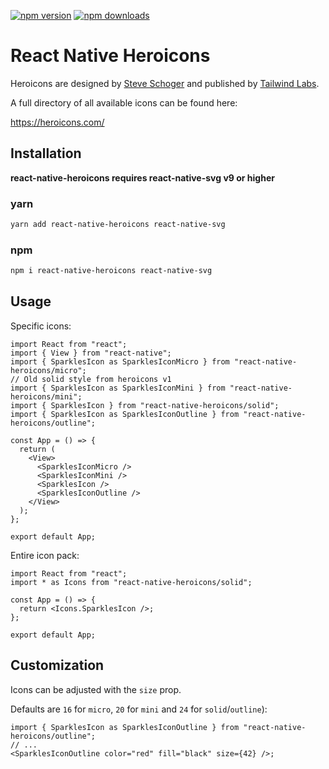 [![npm version](https://img.shields.io/npm/v/react-native-heroicons.svg)](https://www.npmjs.com/package/react-native-heroicons)
[![npm downloads](https://img.shields.io/npm/dm/react-native-heroicons.svg)](https://www.npmjs.com/package/react-native-heroicons)

# React Native Heroicons

Heroicons are designed by [Steve Schoger](https://twitter.com/steveschoger) and published by [Tailwind Labs](https://github.com/tailwindlabs/heroicons).

A full directory of all available icons can be found here:

https://heroicons.com/

## Installation

**react-native-heroicons requires react-native-svg v9 or higher**

### yarn

```sh
yarn add react-native-heroicons react-native-svg
```

### npm

```sh
npm i react-native-heroicons react-native-svg
```

## Usage

Specific icons:

```tsx
import React from "react";
import { View } from "react-native";
import { SparklesIcon as SparklesIconMicro } from "react-native-heroicons/micro";
// Old solid style from heroicons v1
import { SparklesIcon as SparklesIconMini } from "react-native-heroicons/mini";
import { SparklesIcon } from "react-native-heroicons/solid";
import { SparklesIcon as SparklesIconOutline } from "react-native-heroicons/outline";

const App = () => {
  return (
    <View>
      <SparklesIconMicro />
      <SparklesIconMini />
      <SparklesIcon />
      <SparklesIconOutline />
    </View>
  );
};

export default App;
```

Entire icon pack:

```tsx
import React from "react";
import * as Icons from "react-native-heroicons/solid";

const App = () => {
  return <Icons.SparklesIcon />;
};

export default App;
```

## Customization

Icons can be adjusted with the `size` prop.

Defaults are `16` for `micro`, `20` for `mini` and `24` for `solid`/`outline`):

```tsx
import { SparklesIcon as SparklesIconOutline } from "react-native-heroicons/outline";
// ...
<SparklesIconOutline color="red" fill="black" size={42} />;
```
